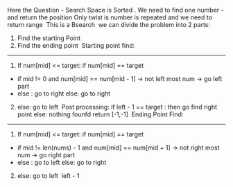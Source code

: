 Here the Question - Search Space is Sorted .
We need to find one number - and return the position
Only twist is number is repeated and we need to return range
​
This is a Bsearch
​
we can divide the problem  into 2 parts:
​
1. Find the starting Point
2. Find the ending point
​
Starting point find:
-----------
1. If num[mid]  <=  target:
if num[mid] == target
* if mid != 0 and num[mid] == num[mid - 1]  -> not left most num -> go left part
* else : go to right
else:
go to right
2. else: go to left
​
Post processing:
if left - 1 == target :
then go find right point
else:
nothing founfd return [-1,-1]
​
Ending Point Find:
-----------
1. If num[mid]  <=  target:
if num[mid] == target
* if mid != len(nums) - 1  and num[mid] == num[mid + 1]  -> not right most num -> go right part
* else : go to left
else:
go to right
2. else: go to left
​
left - 1